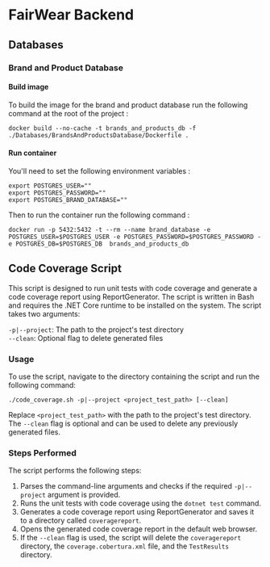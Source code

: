 # FairWear Backend


## Databases

### Brand and Product Database

#### Build image

To build the image for the brand and product database run the following command at the root of the project :

```shell
docker build --no-cache -t brands_and_products_db -f ./Databases/BrandsAndProductsDatabase/Dockerfile . 
```

#### Run container

You'll need to set the following environment variables :

```shell
export POSTGRES_USER=""
export POSTGRES_PASSWORD=""
export POSTGRES_BRAND_DATABASE=""
```

Then to run the container run the following command :

```shell
docker run -p 5432:5432 -t --rm --name brand_database -e POSTGRES_USER=$POSTGRES_USER -e POSTGRES_PASSWORD=$POSTGRES_PASSWORD -e POSTGRES_DB=$POSTGRES_DB  brands_and_products_db
```

## Code Coverage Script

This script is designed to run unit tests with code coverage and generate a code coverage report using ReportGenerator. The script is written in Bash and requires the .NET Core runtime to be installed on the system. The script takes two arguments:

`-p|--project`: The path to the project's test directory  
`--clean`: Optional flag to delete generated files

### Usage

To use the script, navigate to the directory containing the script and run the following command:

```shell
./code_coverage.sh -p|--project <project_test_path> [--clean]
```
Replace `<project_test_path>` with the path to the project's test directory. The `--clean` flag is optional and can be used to delete any previously generated files.

### Steps Performed

The script performs the following steps:

1) Parses the command-line arguments and checks if the required `-p|--project` argument is provided.
2) Runs the unit tests with code coverage using the `dotnet test` command.
3) Generates a code coverage report using ReportGenerator and saves it to a directory called `coveragereport`.
4) Opens the generated code coverage report in the default web browser.
5) If the `--clean` flag is used, the script will delete the `coveragereport` directory, the `coverage.cobertura.xml` file, and the `TestResults` directory.
